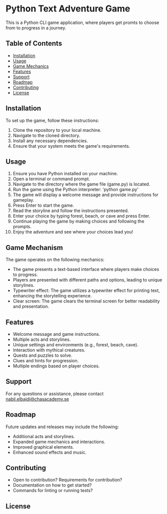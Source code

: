 # Python Text Adventure Game
This is a Python CLI game application, where players get promts to choose from to progress in a journey.

## Table of Contents
- [Installation](#installation)
- [Usage](#usage)
- [Game Mechanics](#game-mechanics)
- [Features](#features)
- [Support](#support)
- [Roadmap](#roadmap)
- [Contributing](#contributing)
- [License](#license)

## Installation
To set up the game, follow these instructions:
1. Clone the repository to your local machine.
2. Navigate to the cloned directory.
3. Install any necessary dependencies.
4. Ensure that your system meets the game's requirements.

## Usage
1. Ensure you have Python installed on your machine.
2. Open a terminal or command prompt.
3. Navigate to the directory where the game file (game.py) is located.
4. Run the game using the Python interpreter: 'python game.py'
5. The game will display a welcome message and provide instructions for gameplay.
6. Press Enter to start the game.
7. Read the storyline and follow the instructions presented. 
8. Enter your choice by typing forest, beach, or cave and press Enter.
9. Continue playing the game by making choices and following the prompts.
10. Enjoy the adventure and see where your choices lead you!

## Game Mechanism
The game operates on the following mechanics:

* The game presents a text-based interface where players make choices to progress.
* Players are presented with different paths and options, leading to unique storylines.
* Typewriter effect: The game utilizes a typewriter effect for printing text, enhancing the storytelling experience.
* Clear screen: The game clears the terminal screen for better readability and presentation.

## Features
* Welcome message and game instructions.
* Multiple acts and storylines.
* Unique settings and environments (e.g., forest, beach, cave).
* Interaction with mythical creatures.
* Quests and puzzles to solve.
* Clues and hints for progression.
* Multiple endings based on player choices.

## Support
For any questions or assistance, please contact nabil.elbajdi@chasacademy.se

## Roadmap
Future updates and releases may include the following:
* Additional acts and storylines.
* Expanded game mechanics and interactions.
* Improved graphical elements.
* Enhanced sound effects and music.

## Contributing
- Open to contribution? Requirements for contribution?
- Documentation on how to get started?
- Commands for linting or running tests?

## License
